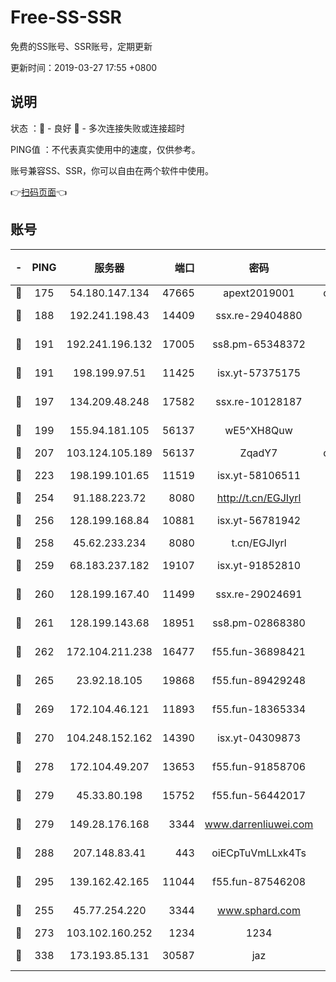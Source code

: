 # Free-SS-SSR

免费的SS账号、SSR账号，定期更新

更新时间：2019-03-27 17:55 +0800

## 说明

状态     ：🙂 - 良好 🙁 - 多次连接失败或连接超时

PING值   ：不代表真实使用中的速度，仅供参考。

账号兼容SS、SSR，你可以自由在两个软件中使用。

👉[扫码页面](https://liesauer.github.io/Free-SS-SSR/)👈

## 账号

|-|PING|服务器|端口|密码|加密方式|区域|
|:----:|:----:|:-----:|-----:|:----:|:----:|:----:|
|🙂|175|54.180.147.134|47665|apext2019001|chacha20|KR|
|🙂|188|192.241.198.43|14409|ssx.re-29404880|aes-256-cfb|US|
|🙂|191|192.241.196.132|17005|ss8.pm-65348372|aes-256-cfb|US|
|🙂|191|198.199.97.51|11425|isx.yt-57375175|aes-256-cfb|US|
|🙂|197|134.209.48.248|17582|ssx.re-10128187|aes-256-cfb|US|
|🙂|199|155.94.181.105|56137|wE5^XH8Quw|aes-256-cfb|US|
|🙂|207|103.124.105.189|56137|ZqadY7|chacha20|US|
|🙂|223|198.199.101.65|11519|isx.yt-58106511|aes-256-cfb|US|
|🙂|254|91.188.223.72|8080|http://t.cn/EGJIyrl|rc4-md5|RU|
|🙂|256|128.199.168.84|10881|isx.yt-56781942|aes-256-cfb|SG|
|🙂|258|45.62.233.234|8080|t.cn/EGJIyrl|rc4-md5|CA|
|🙂|259|68.183.237.182|19107|isx.yt-91852810|aes-256-cfb|SG|
|🙂|260|128.199.167.40|11499|ssx.re-29024691|aes-256-cfb|SG|
|🙂|261|128.199.143.68|18951|ss8.pm-02868380|aes-256-cfb|SG|
|🙂|262|172.104.211.238|16477|f55.fun-36898421|aes-256-cfb|US|
|🙂|265|23.92.18.105|19868|f55.fun-89429248|aes-256-cfb|US|
|🙂|269|172.104.46.121|11893|f55.fun-18365334|aes-256-cfb|SG|
|🙂|270|104.248.152.162|14390|isx.yt-04309873|aes-256-cfb|SG|
|🙂|278|172.104.49.207|13653|f55.fun-91858706|aes-256-cfb|SG|
|🙂|279|45.33.80.198|15752|f55.fun-56442017|aes-256-cfb|US|
|🙂|279|149.28.176.168|3344|www.darrenliuwei.com|aes-256-cfb|AU|
|🙂|288|207.148.83.41|443|oiECpTuVmLLxk4Ts|aes-256-cfb|AU|
|🙂|295|139.162.42.165|11044|f55.fun-87546208|aes-256-cfb|SG|
|🙂|255|45.77.254.220|3344|www.sphard.com|aes-256-cfb|SG|
|🙂|273|103.102.160.252|1234|1234|rc4-md5|JP|
|🙂|338|173.193.85.131|30587|jaz|aes-256-cfb|US|
